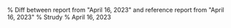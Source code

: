 % Diff between report from "April 16, 2023" and reference report from "April 16, 2023"
% Strudy
% April 16, 2023


